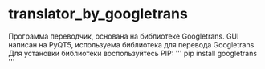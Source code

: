 # translator_by_googletrans
Программа переводчик, основана на библиотеке Googletrans. 
GUI написан на PyQT5, используема библиотека для перевода Googletrans
Для установки библиотеки воспользуйтесь PIP: 
'''
pip install googletrans
'''
